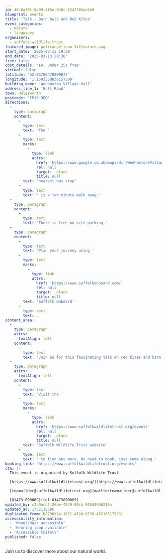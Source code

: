 ```yaml
---
id: 46c8af01-8a99-4f5e-940c-5247f01ee3b9
blueprint: events
title: 'Talk - Barn Owls and Red Kites'
event_categories:
  - nature
  - languages
organisers:
  - suffolk-wildlife-trust
featured_image: pelicanpelican-3x2/nature.png
start_date: '2025-03-13 19:30'
end_date: '2025-03-13 20:30'
free: false
cost_details: '£4, under 25s free'
virtual: false
latitude: '52.05780470809873'
longitude: '1.1503350836157509'
building_name: 'Wenhaston Village Hall'
address_line_1: 'Hall Road'
town: Halesworth
postcode: 'IP19 9EQ'
directions:
  -
    type: paragraph
    content:
      -
        type: text
        text: 'The '
      -
        type: text
        marks:
          -
            type: link
            attrs:
              href: 'https://www.google.co.uk/maps/dir/Wenhaston+Village+Hall/Oak+Meadow,+Halesworth+IP19+9EG/@52.3233597,1.555915,17z/data=!4m14!4m13!1m5!1m1!1s0x47d98a9a126857d7:0x1abf101ba664a1ee!2m2!1d1.5584257!2d52.3234693!1m5!1m1!1s0x47d98a90ad30bedd:0x8abfda50a0bd7082!2m2!1d1.557099!2d52.324505!3e2?entry=ttu&g_ep=EgoyMDI0MTExNy4wIKXMDSoASAFQAw%3D%3D'
              rel: null
              target: _blank
              title: null
        text: 'nearest bus stop'
      -
        type: text
        text: ' is a two minute walk away.'
  -
    type: paragraph
    content:
      -
        type: text
        text: 'There is free on site parking.'
  -
    type: paragraph
    content:
      -
        type: text
        text: 'Plan your journey using '
      -
        type: text
        marks:
          -
            type: link
            attrs:
              href: 'https://www.suffolkonboard.com/'
              rel: null
              target: _blank
              title: null
        text: 'Suffolk Onboard'
      -
        type: text
        text: .
content_area:
  -
    type: paragraph
    attrs:
      textAlign: left
    content:
      -
        type: text
        text: 'Join us for this fascinating talk on red kites and barn owls by Simon Dudhill from the Hawk and Owl Trust.'
  -
    type: paragraph
    attrs:
      textAlign: left
    content:
      -
        type: text
        text: 'Visit the '
      -
        type: text
        marks:
          -
            type: link
            attrs:
              href: 'https://www.suffolkwildlifetrust.org/events'
              rel: null
              target: _blank
              title: null
        text: 'Suffolk Wildlife Trust website'
      -
        type: text
        text: ' to find out more. No need to book, just come along.'
booking_link: 'https://www.suffolkwildlifetrust.org/events'
cta: |-
  This event is organised by Suffolk Wildlife Trust

  [https://www.suffolkwildlifetrust.org/](https://www.suffolkwildlifetrust.org/)

  [teamwilder@suffolkwildlifetrust.org](mailto:teamwilder@suffolkwildlifetrust.org)

  [01473 890089](tel:01473890089)
updated_by: c2a9acd7-26be-4f49-89cb-918d0960210a
updated_at: 1732118396
duplicated_from: b8736d1a-1871-4f24-8730-462163179781
accessibility_information:
  - 'Wheelchair accessible'
  - 'Hearing loop available'
  - 'Accessible toilets'
published: false
---
```

Join us to discover more about our natural world.
